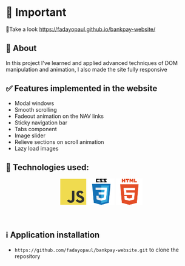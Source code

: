 # 👀 Important

:key:<span>Take a look https://fadayopaul.github.io/bankpay-website/ </span>

## 📓 About

In this project I've learned and applied advanced techniques of DOM manipulation and animation, I also made the site fully responsive

## ✅ Features implemented in the website

- Modal windows
- Smooth scrolling
- Fadeout animation on the NAV links
- Sticky navigation bar
- Tabs component
- Image slider
- Relieve sections on scroll animation
- Lazy load images

## :rocket: Technologies used:

<p align="center">
  <img src="https://github.com/devicons/devicon/blob/master/icons/javascript/javascript-original.svg" alt="javascript" width="70" height="70"/>
	<img src="https://github.com/devicons/devicon/blob/master/icons/css3/css3-original-wordmark.svg" alt="sass" width="70" height="70"/>
	<img src="https://github.com/devicons/devicon/blob/master/icons/html5/html5-plain-wordmark.svg" alt="html5"  width="70" height="70"/>
</p>

<br>

## :information_source: Application installation

- `https://github.com/fadayopaul/bankpay-website.git` to clone the repository
  <br>
